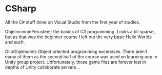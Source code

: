 # CSharp
<p>All the C# stuff done on Visual Studio from the first year of studies.</p>

<p>OhjelmoinninPerusteet: the basics of C# programming. Looks a bit sparse, but as that was the beginner course I left out the very basic Hello Worlds and such.</p>

<p>OlioOhjelmointi: Object oriented programming excercises. There aren't many of them as the second half of the course was used on learning oop in Unity group project. Unfortunately, those game files are forever lost in depths of Unity collaborate servers...</p>
